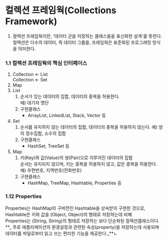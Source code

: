 # 컬렉션 프레임웍(Collections Framework)

1. 컬렉션 프레임웍이란, '데이터 군을 저장하는 클래스들을 표신화한 설계'를 뜻한다.  
   컬렉션은 다수의 데이터, 즉 데이터 그룹을, 프레임웍은 표준화된 프로그래밍 방식을 의미한다.

### 1.1 컬렉션 프레임웍의 핵심 인터페이스

1. Collection <- List  
   Collection <- Set
2. Map
3. List
   1. 순서가 있는 데이터의 집합, 데이터의 중복을 허용한다.  
      예) 대기자 명단
   2. 구현클래스
      - ArrayList, LinkedList, Stack, Vector 등
4. Set
   1. 순서를 유지하지 않는 데이터의 집합, 데이터의 중복을 허용하지 않는다.
      예) 양의 정수집합, 소수의 집합
   2. 구현클래스
      - HashSet, TreeSet 등
5. Map
   1. 키(Key)와 값(Value)의 쌍(Pair)으로 이루어진 데이터의 집합  
      순서는 유지되지 않으며, 키는 중복을 허용하지 않고, 값은 중복을 허용한다.  
      예) 우편번호, 지역번호(전화번호)
   2. 구현클래스
      - HashMap, TreeMap, Hashtable, Properties 등

### 1.12 Properties

Properties는 HashMap의 구버전인 Hashtable을 상속받아 구현한 것으로, Hashtable은 키와 값을 (Object, Object)의 형태로 저장하는데 비해  
Properties는 (String, String)의 형태로 저장하는 보다 단순화된 컬렉션클래스이다.  
**_ 주로 애플리케이션의 환경설정과 관련된 속성(property)을 저장하는데 사용되며 데이터를 파일로부터 읽고 쓰는 편리한 기능을 제공한다._**ㄴ

